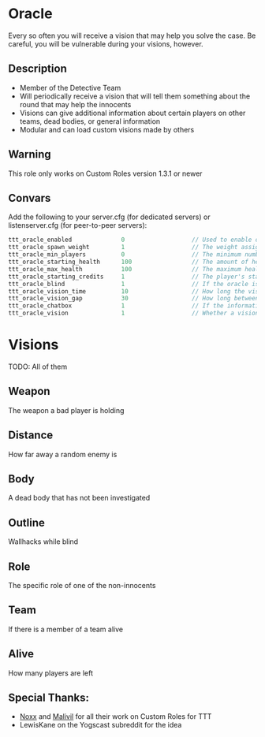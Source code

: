 # Oracle

Every so often you will receive a vision that may help you solve the case.
Be careful, you will be vulnerable during your visions, however.

## Description

- Member of the Detective Team
- Will periodically receive a vision that will tell them something about the round that may help the innocents
- Visions can give additional information about certain players on other teams, dead bodies, or general information
- Modular and can load custom visions made by others

## Warning

This role only works on Custom Roles version 1.3.1 or newer

## Convars

Add the following to your server.cfg (for dedicated servers) or listenserver.cfg (for peer-to-peer servers):

```cpp
ttt_oracle_enabled              0                   // Used to enable or disable the role
ttt_oracle_spawn_weight         1                   // The weight assigned for spawning the role
ttt_oracle_min_players          0                   // The minimum number of player required to spawn the role
ttt_oracle_starting_health      100                 // The amount of health the role starts each round with
ttt_oracle_max_health           100                 // The maximum health of the role
ttt_oracle_starting_credits     1                   // The player's starting credits
ttt_oracle_blind                1                   // If the oracle is blinded during the vision
ttt_oracle_vision_time          10                  // How long the vision will be on the screen
ttt_oracle_vision_gap           30                  // How long between visions
ttt_oracle_chatbox              1                   // If the information from the vision should be sent to the player in chat too
ttt_oracle_vision               1                   // Whether a vision is enabled or not. Replace "vision" with the name (all lowercase) of each vision you want to enable
```

# Visions

TODO: All of them

## Weapon

The weapon a bad player is holding

## Distance

How far away a random enemy is

## Body

A dead body that has not been investigated

## Outline

Wallhacks while blind

## Role

The specific role of one of the non-innocents

## Team

If there is a member of a team alive

## Alive

How many players are left

## Special Thanks:
- [Noxx](https://steamcommunity.com/id/noxxflame) and [Malivil](https://steamcommunity.com/id/malivil) for all their work on Custom Roles for TTT
- LewisKane on the Yogscast subreddit for the idea
